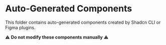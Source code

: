 # Auto-Generated Components

This folder contains auto-generated components
created by Shadcn CLI or Figma plugins.

⚠️ **Do not modify these components manually** ⚠️
